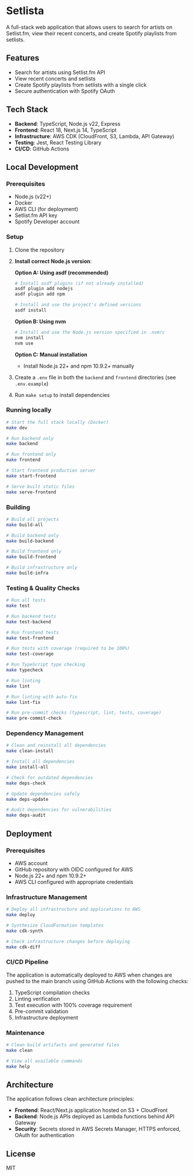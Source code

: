 # Setlista

A full-stack web application that allows users to search for artists on Setlist.fm, view their recent concerts, and create Spotify playlists from setlists.

## Features

- Search for artists using Setlist.fm API
- View recent concerts and setlists
- Create Spotify playlists from setlists with a single click
- Secure authentication with Spotify OAuth

## Tech Stack

- **Backend**: TypeScript, Node.js v22, Express
- **Frontend**: React 18, Next.js 14, TypeScript
- **Infrastructure**: AWS CDK (CloudFront, S3, Lambda, API Gateway)
- **Testing**: Jest, React Testing Library
- **CI/CD**: GitHub Actions

## Local Development

### Prerequisites

- Node.js (v22+)
- Docker
- AWS CLI (for deployment)
- Setlist.fm API key
- Spotify Developer account

### Setup

1. Clone the repository
2. **Install correct Node.js version**:
   
   **Option A: Using asdf (recommended)**
   ```bash
   # Install asdf plugins (if not already installed)
   asdf plugin add nodejs
   asdf plugin add npm
   
   # Install and use the project's defined versions
   asdf install
   ```
   
   **Option B: Using nvm**
   ```bash
   # Install and use the Node.js version specified in .nvmrc
   nvm install
   nvm use
   ```
   
   **Option C: Manual installation**
   - Install Node.js 22+ and npm 10.9.2+ manually

3. Create a `.env` file in both the `backend` and `frontend` directories (see `.env.example`)
4. Run `make setup` to install dependencies

### Running locally

```bash
# Start the full stack locally (Docker)
make dev

# Run backend only
make backend

# Run frontend only
make frontend

# Start frontend production server
make start-frontend

# Serve built static files
make serve-frontend
```

### Building

```bash
# Build all projects
make build-all

# Build backend only
make build-backend

# Build frontend only
make build-frontend

# Build infrastructure only
make build-infra
```

### Testing & Quality Checks

```bash
# Run all tests
make test

# Run backend tests
make test-backend

# Run frontend tests
make test-frontend

# Run tests with coverage (required to be 100%)
make test-coverage

# Run TypeScript type checking
make typecheck

# Run linting
make lint

# Run linting with auto-fix
make lint-fix

# Run pre-commit checks (typescript, lint, tests, coverage)
make pre-commit-check
```

### Dependency Management

```bash
# Clean and reinstall all dependencies
make clean-install

# Install all dependencies
make install-all

# Check for outdated dependencies
make deps-check

# Update dependencies safely
make deps-update

# Audit dependencies for vulnerabilities
make deps-audit
```

## Deployment

### Prerequisites

- AWS account
- GitHub repository with OIDC configured for AWS
- Node.js 22+ and npm 10.9.2+
- AWS CLI configured with appropriate credentials

### Infrastructure Management

```bash
# Deploy all infrastructure and applications to AWS
make deploy

# Synthesize CloudFormation templates
make cdk-synth

# Check infrastructure changes before deploying
make cdk-diff
```

### CI/CD Pipeline

The application is automatically deployed to AWS when changes are pushed to the main branch using GitHub Actions with the following checks:

1. TypeScript compilation checks
2. Linting verification
3. Test execution with 100% coverage requirement
4. Pre-commit validation
5. Infrastructure deployment

### Maintenance

```bash
# Clean build artifacts and generated files
make clean

# View all available commands
make help
```

## Architecture

The application follows clean architecture principles:

- **Frontend**: React/Next.js application hosted on S3 + CloudFront
- **Backend**: Node.js APIs deployed as Lambda functions behind API Gateway
- **Security**: Secrets stored in AWS Secrets Manager, HTTPS enforced, OAuth for authentication

## License

MIT